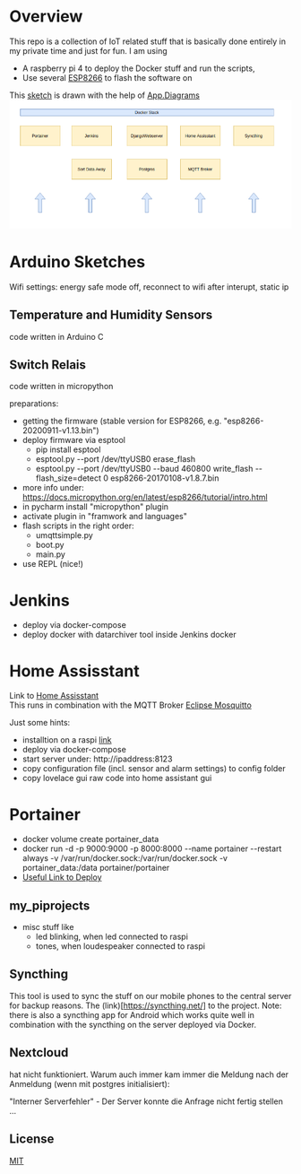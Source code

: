 # Overview
This repo is a collection of IoT related stuff that is basically done entirely in my private time and just for fun.
I am using
- A raspberry pi 4 to deploy the Docker stuff and run the scripts,
- Use several [ESP8266](https://arduino-esp8266.readthedocs.io/en/latest/esp8266wifi/readme.html) to flash the software on

This [sketch](./DockerStack.drawio) is drawn with the help of [App.Diagrams](https://app.diagrams.net/) \
![docker stack](./img/high_level_docker_stack.png)

# Arduino Sketches
Wifi settings: energy safe mode off, reconnect to wifi after interupt, static ip

## Temperature and Humidity Sensors
code written in Arduino C

## Switch Relais
code written in micropython

preparations:
- getting the firmware (stable version for ESP8266, e.g. "esp8266-20200911-v1.13.bin")
- deploy firmware via esptool
    - pip install esptool
    - esptool.py --port /dev/ttyUSB0 erase_flash
    - esptool.py --port /dev/ttyUSB0 --baud 460800 write_flash --flash_size=detect 0 esp8266-20170108-v1.8.7.bin
- more info under: https://docs.micropython.org/en/latest/esp8266/tutorial/intro.html
- in pycharm install "micropython" plugin
- activate plugin in "framwork and languages"
- flash scripts in the right order:
    - umqttsimple.py
    - boot.py
    - main.py
- use REPL (nice!)

# Jenkins
- deploy via docker-compose
- deploy docker with datarchiver tool inside Jenkins docker

# Home Assisstant
Link to [Home Assisstant](https://www.home-assistant.io/) \
This runs in combination with the MQTT Broker [Eclipse Mosquitto](https://mosquitto.org/)

Just some hints:
- installtion on a raspi [link](https://www.home-assistant.io/docs/installation/raspberry-pi/)
- deploy via docker-compose
- start server under: http://ipaddress:8123
- copy configuration file (incl. sensor and alarm settings) to config folder
- copy lovelace gui raw code into home assistant gui

# Portainer
- docker volume create portainer_data
- docker run -d -p 9000:9000 -p 8000:8000 --name portainer --restart always -v /var/run/docker.sock:/var/run/docker.sock -v portainer_data:/data portainer/portainer
- [Useful Link to Deploy](https://portainer.readthedocs.io/en/latest/deployment.html)

## my_piprojects
- misc stuff like 
    - led blinking, when led connected to raspi 
    - tones, when loudespeaker connected to raspi

## Syncthing
This tool is used to sync the stuff on our mobile phones to the central server for backup reasons.
The (link)[https://syncthing.net/] to the project.
Note: there is also a syncthing app for Android which works quite well in combination with the syncthing 
on the server deployed via Docker.

## Nextcloud
hat nicht funktioniert. Warum auch immer kam immer die Meldung nach der Anmeldung (wenn mit postgres initialisiert):

"Interner Serverfehler" - Der Server konnte die Anfrage nicht fertig stellen ...

## License
[MIT](./LICENSE) 